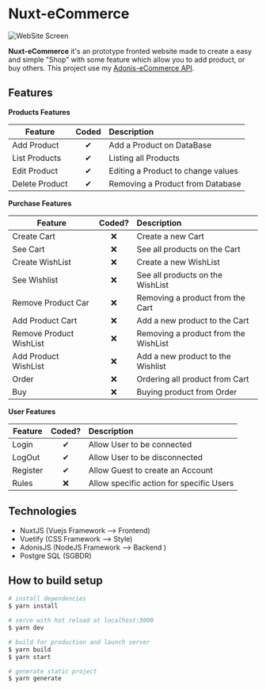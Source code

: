 # Nuxt-eCommerce

![WebSite Screen](https://i.ibb.co/wJ7f2xM/site-e-ecommerce.jpg)

**Nuxt-eCommerce** it's an prototype fronted website made to create a easy and simple "Shop" with some feature which allow you to add product, or buy others.
This project use my [Adonis-eCommerce API](https://github.com/Hakamate/Adonis-eCommerce).

## Features
<b>Products Features</b>

| Feature  |  Coded       | Description  |
|----------|:-------------:|:-------------|
| Add Product | &#10004; | Add a Product on DataBase |
| List Products | &#10004; | Listing all Products |
| Edit Product | &#10004; | Editing a Product to change values |
| Delete Product | &#10004; | Removing a Product from Database|

<b>Purchase Features</b>

| Feature  |  Coded?       | Description  |
|----------|:-------------:|:-------------|
| Create Cart | &#10060; | Create a new Cart |
| See Cart | &#10060; | See all products on the Cart |
| Create WishList | &#10060; | Create a new WishList |
| See Wishlist | &#10060; | See all products on the WishList |
| Remove Product Car | &#10060; | Removing a product from the Cart |
| Add Product Cart | &#10060; | Add a new product to the Cart |
| Remove Product WishList | &#10060; | Removing a product from the WishList |
| Add Product WishList | &#10060; | Add a new product to the Wishlist |
| Order | &#10060; | Ordering all product from Cart |
| Buy | &#10060; | Buying product from Order |

<b>User Features</b>

| Feature  |  Coded?       | Description  |
|----------|:-------------:|:-------------|
| Login | &#10004; | Allow User to be connected |
| LogOut | &#10004; | Allow User to be disconnected |
| Register | &#10004; | Allow Guest to create an Account |
| Rules | &#10060; | Allow specific action for specific Users |


## Technologies

- NuxtJS (Vuejs Framework --> Frontend)
- Vuetify (CSS Framework --> Style)
- AdonisJS (NodeJS Framework --> Backend )
- Postgre SQL (SGBDR)


## How to build setup

```bash
# install dependencies
$ yarn install

# serve with hot reload at localhost:3000
$ yarn dev

# build for production and launch server
$ yarn build
$ yarn start

# generate static project
$ yarn generate
```
